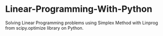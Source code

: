 # Linear-Programming-With-Python
Solving Linear Programming problems using Simplex Method with Linprog from scipy.optimize library on Python.
